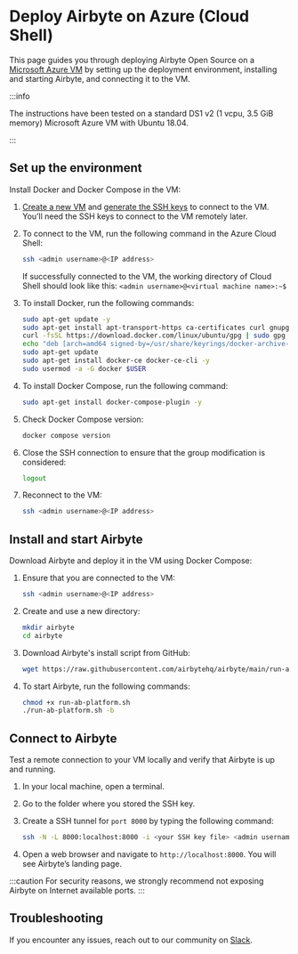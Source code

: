 # Deploy Airbyte on Azure (Cloud Shell)

This page guides you through deploying Airbyte Open Source on a [Microsoft Azure VM](https://learn.microsoft.com/en-us/azure/virtual-machines/) by setting up the deployment environment, installing and starting Airbyte, and connecting it to the VM.

:::info

The instructions have been tested on a standard DS1 v2 (1 vcpu, 3.5 GiB memory) Microsoft Azure VM with Ubuntu 18.04.

:::

## Set up the environment

Install Docker and Docker Compose in the VM:

1. [Create a new VM](https://learn.microsoft.com/en-us/azure/virtual-machines/) and [generate the SSH keys](https://learn.microsoft.com/en-us/azure/virtual-machines/ssh-keys-portal) to connect to the VM. You’ll need the SSH keys to connect to the VM remotely later.

2. To connect to the VM, run the following command in the Azure Cloud Shell:

   ```bash
   ssh <admin username>@<IP address>
   ```

   If successfully connected to the VM, the working directory of Cloud Shell should look like this: `<admin username>@<virtual machine name>:~$`

3. To install Docker, run the following commands:

   ```bash
   sudo apt-get update -y
   sudo apt-get install apt-transport-https ca-certificates curl gnupg lsb-release -y
   curl -fsSL https://download.docker.com/linux/ubuntu/gpg | sudo gpg --dearmor -o /usr/share/keyrings/docker-archive-keyring.gpg
   echo "deb [arch=amd64 signed-by=/usr/share/keyrings/docker-archive-keyring.gpg] https://download.docker.com/linux/ubuntu $(lsb_release -cs) stable" | sudo tee /etc/apt/sources.list.d/docker.list > /dev/null
   sudo apt-get update
   sudo apt-get install docker-ce docker-ce-cli -y
   sudo usermod -a -G docker $USER
   ```

4. To install Docker Compose, run the following command:

   ```bash
   sudo apt-get install docker-compose-plugin -y
   ```

5. Check Docker Compose version:

   ```bash
   docker compose version
   ```

6. Close the SSH connection to ensure that the group modification is considered:

   ```bash
   logout
   ```

7. Reconnect to the VM:

   ```bash
   ssh <admin username>@<IP address>
   ```

## Install and start Airbyte

Download Airbyte and deploy it in the VM using Docker Compose:

1. Ensure that you are connected to the VM:

   ```bash
   ssh <admin username>@<IP address>
   ```

2. Create and use a new directory:

   ```bash
   mkdir airbyte
   cd airbyte
   ```

3. Download Airbyte's install script from GitHub:

   ```bash
   wget https://raw.githubusercontent.com/airbytehq/airbyte/main/run-ab-platform.sh
   ```

4. To start Airbyte, run the following commands:

   ```bash
   chmod +x run-ab-platform.sh
   ./run-ab-platform.sh -b
   ```

## Connect to Airbyte

Test a remote connection to your VM locally and verify that Airbyte is up and running.

1. In your local machine, open a terminal.
2. Go to the folder where you stored the SSH key.
3. Create a SSH tunnel for `port 8000` by typing the following command:

   ```bash
   ssh -N -L 8000:localhost:8000 -i <your SSH key file> <admin username>@<IP address>
   ```

4. Open a web browser and navigate to `http://localhost:8000`. You will see Airbyte’s landing page.

:::caution
For security reasons, we strongly recommend not exposing Airbyte on Internet available ports.
:::

## Troubleshooting

If you encounter any issues, reach out to our community on [Slack](https://slack.airbyte.com/).
